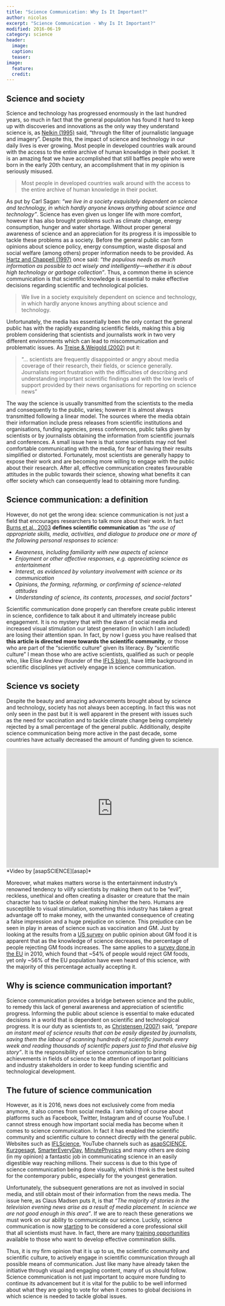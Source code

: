 ```yaml
---
title: "Science Communication: Why Is It Important?"
author: nicolas
excerpt: "Science Communication - Why Is It Important?"
modified: 2016-06-19
category: science
header: 
  image:
  caption:
  teaser:
image:
  feature:
  credit:
---
```


## Science and society

Science and technology has progressed enormously in the last hundred years, so much in fact that the general population has found it hard to keep up with discoveries and innovations as the only way they understand science is, as [Nelkin (1995)][nelkin] said, “through the filter of journalistic language and imagery”. Despite this, the impact of science and technology in our daily lives is ever growing. Most people in developed countries walk around with the access to the entire archive of human knowledge in their pocket. It is an amazing feat we have accomplished that still baffles people who were born in the early 20th century, an accomplishment that in my opinion is seriously misused.

> <i class="fa fa-quote-left"></i> Most people in developed countries walk around with the access to the entire archive of human knowledge in their pocket.

As put by Carl Sagan: *“we live in a society exquisitely dependent on science and technology, in which hardly anyone knows anything about science and technology”*. Science has even given us longer life with more comfort, however it has also brought problems such as climate change, energy consumption, hunger and water shortage. Without proper general awareness of science and an appreciation for its progress it is impossible to tackle these problems as a society. Before the general public can form opinions about science policy, energy consumption, waste disposal and social welfare (among others) proper information needs to be provided. As [Hartz and Chappell (1997)][hartz] once said: *“the populous needs as much information as possible to act wisely and intelligently—whether it is about high technology or garbage collection”*. Thus, a common theme in science communication is that scientific knowledge is essential to make effective decisions regarding scientific and technological policies. 

> <i class="fa fa-quote-left"></i> We live in a society exquisitely dependent on science and technology, in which hardly anyone knows anything about science and technology.

Unfortunately, the media has essentially been the only contact the general public has with the rapidly expanding scientific fields, making this a big problem considering that scientists and journalists work in two very different environments which can lead to miscommunication and problematic issues. As [Treise & Weigold (2002)][treise] put it:

> “… scientists are frequently disappointed or angry about media coverage of their research, their fields, or science generally. Journalists report frustration with the difficulties of describing and understanding important scientific findings and with the low levels of support provided by their news organisations for reporting on science news”

The way the science is usually transmitted from the scientists to the media and consequently to the public, varies; however it is almost always transmitted following a linear model. The sources where the media obtain their information include press releases from scientific institutions and organisations, funding agencies, press conferences, public talks given by scientists or by journalists obtaining the information from scientific journals and conferences. A small issue here is that some scientists may not feel comfortable communicating with the media, for fear of having their results simplified or distorted. Fortunately, most scientists are generally happy to expose their work and are becoming more willing to engage with the public about their research. After all, effective communication creates favourable attitudes in the public towards their science, showing what benefits it can offer society which can consequently lead to obtaining more funding.

## Science communication: a definition

However, do not get the wrong idea: science communication is not just a field that encourages researchers to talk more about their work. In fact [Burns et al., 2003][defineterms] **defines scientific communication** as *"the use of appropriate skills, media, activities, and dialogue to produce one or more of the following personal responses to science:*

* *Awareness, including familiarity with new aspects of science*
* *Enjoyment or other affective responses, e.g. appreciating science as entertainment*
* *Interest, as evidenced by voluntary involvement with science or its communication*
* *Opinions, the forming, reforming, or confirming of science-related attitudes*
* *Understanding of science, its contents, processes, and social factors"*

Scientific communication done properly can therefore create public interest in science, confidence to talk about it and ultimately increase public engagement. It is no mystery that with the dawn of social media and increased visual stimulation our latest generation (in which I am included) are losing their attention span. In fact, by now I guess you have realised that **this article is directed more towards the scientific community**, or those who are part of the “scientific culture” given its literacy. By “scientific culture” I mean those who are active scientists, qualified as such or people who, like Elise Andrew (founder of the [IFLS blog][IFLS]), have little background in scientific disciplines yet actively engage in science communication.

## Science vs society

Despite the beauty and amazing advancements brought about by science and technology, society has not always been accepting. In fact this was not only seen in the past but it is well apparent in the present with issues such as the need for vaccination and to tackle climate change being completely rejected by a small percentage of the general public. Additionally, despite science communication being more active in the past decade, some countries have actually decreased the amount of funding given to science.

<iframe width="560" height="315" src="https://www.youtube.com/embed/8e1XX-ngJcc" frameborder="0"> </iframe>
*Video by [asapSCIENCE][asap]*

Moreover, what makes matters worse is the entertainment industry’s renowned tendency to vilify scientists by making them out to be “evil”, reckless, unethical and often creating a disaster or creature that the main character has to tackle or defeat making him/her the hero. Humans are susceptible to visual stimulation, something this industry has taken a great advantage off to make money, with the unwanted consequence of creating a false impression and a huge prejudice on science. This prejudice can be seen in play in areas of science such as vaccination and GM. Just by looking at the results from a [US survey][us-survey] on public opinion about GM food it is apparent that as the knowledge of science decreases, the percentage of people rejecting GM foods increases. The same applies to a [survey done in the EU][eu-survey] in 2010, which found that ~54% of people would reject GM foods, yet only ~56% of the EU population have even heard of this science, with the majority of this percentage actually accepting it.

## Why is science communication important?

Science communication provides a bridge between science and the public, to remedy this lack of general awareness and appreciation of scientific progress. Informing the public about science is essential to make educated decisions in a world that is dependent on scientific and technological progress. It is our duty as scientists to, as [Christensen (2007)][christensen] said, *“prepare an instant meal of science results that can be easily digested by journalists, saving them the labour of scanning hundreds of scientific journals every week and reading thousands of scientific papers just to find that elusive big story”*. It is the responsibility of science communication to bring achievements in fields of science to the attention of important politicians and industry stakeholders in order to keep funding scientific and technological development.

## The future of science communication

However, as it is 2016, news does not exclusively come from media anymore, it also comes from social media. I am talking of course about platforms such as Facebook, Twitter, Instagram and of course YouTube. I cannot stress enough how important social media has become when it comes to science communication. In fact it has enabled the scientific community and scientific culture to connect directly with the general public. Websites such as [IFLScience][IFLS], YouTube channels such as [asapSCIENCE][asap], [Kurzgesagt][nutshell], [SmarterEveryDay][smart], [MinutePhysics][minute] and many others are doing (in my opinion) a fantastic job in communicating science in an easily digestible way reaching millions. Their success is due to this type of science communication being done visually, which I think is the best suited for the contemporary public, especially for the youngest generation. 

Unfortunately, the subsequent generations are not as involved in social media, and still obtain most of their information from the news media. The issue here, as Claus Madsen puts it, is that *“The majority of stories in the television evening news arise as a result of media placement. In science we are not good enough in this area”*. If we are to reach these generations we must work on our ability to communicate our science. Luckily, science communication is now [starting][core] to be considered a core professional skill that all scientists must have. In fact, there are many [training opportunities][training] available to those who want to develop effective commination skills.

Thus, it is my firm opinion that it is up to us, the scientific community and scientific culture, to actively engage in scientific communication through all possible means of communication. Just like many have already taken the initiative through visual and engaging content, many of us should follow. Science communication is not just important to acquire more funding to continue its advancement but it is vital for the public to be well informed about what they are going to vote for when it comes to global decisions in which science is needed to tackle global issues.

[nelkin]: https://books.google.co.uk/books/about/Selling_Science.html?id=ZMR7QgAACAAJ&redir_esc=y
[hartz]: http://www.firstamendmentcenter.org/madison/wp-content/uploads/2011/03/worldsapart.pdf
[treise]: http://scx.sagepub.com/content/23/3/310.abstract
[defineterms]: http://pus.sagepub.com/content/12/2/183.full.pdf+html
[IFLS]: http://www.iflscience.com/
[us-survey]: http://www.pewinternet.org/2015/07/01/chapter-6-public-opinion-about-food/
[eu-survey]: http://ec.europa.eu/public_opinion/archives/ebs/ebs_341_en.pdf
[christensen]: http://www.eso.org/~lchriste/scicomm/sampler.pdf
[asap]: https://www.youtube.com/user/AsapSCIENCE
[nutshell]: https://www.youtube.com/user/Kurzgesagt
[smart]: https://www.youtube.com/user/destinws2
[minute]: https://www.youtube.com/channel/UCUHW94eEFW7hkUMVaZz4eDg
[core]: http://compassblogs.org/blog/2013/04/01/gradscicomm-how-compass-is-answering-the-national-demand-for-science-communication-training/
[training]: http://compassblogs.org/gradscicomm-list/

